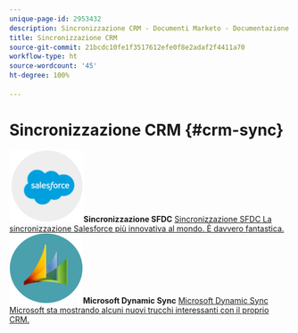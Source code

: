 ```yaml
---
unique-page-id: 2953432
description: Sincronizzazione CRM - Documenti Marketo - Documentazione del prodotto
title: Sincronizzazione CRM
source-git-commit: 21bcdc10fe1f3517612efe0f8e2adaf2f4411a70
workflow-type: ht
source-wordcount: '45'
ht-degree: 100%

---
```



# Sincronizzazione CRM {#crm-sync}

**![Sincronizzazione SFDC](assets/sfdc.png)Sincronizzazione SFDC** [Sincronizzazione SFDC La sincronizzazione Salesforce più innovativa al mondo. È davvero fantastica.](https://docs.marketo.com/display/DOCS/Salesforce+Sync)     **![Microsoft Dynamic Sync](assets/dynamics.png)Microsoft Dynamic Sync** [Microsoft Dynamic Sync Microsoft sta mostrando alcuni nuovi trucchi interessanti con il proprio CRM.](https://docs.marketo.com/display/DOCS/Microsoft+Dynamics+Sync)
